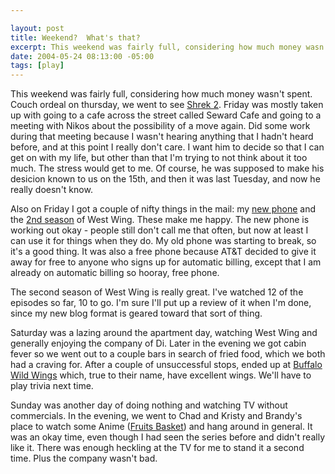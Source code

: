 ```yaml
--- 

layout: post
title: Weekend?  What's that?
excerpt: This weekend was fairly full, considering how much money wasn't spent. Couch ordeal on thursday, we went to see <a href="http://www.base0.net/blog/play/movies/shrek2.html">Shrek 2</a>.  Friday was mostly taken up with going to a cafe across the street called Seward Cafe and going to a meeting with Nikos about the possibility of a move again. Did some work during that meeting because I wasn't hearing anything that I hadn't heard before, and at this point I really don't care.  I want him to decide so that I can get on with my life, but other than that I'm trying to not think about it too much.
date: 2004-05-24 08:13:00 -05:00
tags: [play]
---
```

This weekend was fairly full, considering how much money wasn't spent. Couch ordeal on thursday, we went to see <a href="http://www.base0.net/blog/play/movies/shrek2.html">Shrek 2</a>.  Friday was mostly taken up with going to a cafe across the street called Seward Cafe and going to a meeting with Nikos about the possibility of a move again. Did some work during that meeting because I wasn't hearing anything that I hadn't heard before, and at this point I really don't care.  I want him to decide so that I can get on with my life, but other than that I'm trying to not think about it too much.   The stress would get to me.  Of course, he was supposed to make his desicion known to us on the 15th, and then it was last Tuesday, and now he really doesn't know.

Also on Friday I got a couple of nifty things in the mail: my <a href="http://www.amazon.com/exec/obidos/tg/detail/-/B0000AEKA8/103-9864195-9561453?v=glance">new phone</a> and the <a href="http://www.amazon.com/exec/obidos/tg/detail/-/B0001HAGQK?v=glance">2nd season</a> of West Wing.  These make me happy.  The new phone is working out okay - people still don't call me that often, but now at least I can use it for things when they do.  My old phone was starting to break, so it's a good thing.  It was also a free phone because AT&amp;T decided to give it away for free to anyone who signs up for automatic billing, except that I am already on automatic billing so hooray, free phone.

The second season of West Wing is really great.  I've watched 12 of the episodes so far, 10 to go.   I'm sure I'll put up a review of it when I'm done, since my new blog format is geared toward that sort of thing.

Saturday was a lazing around the apartment day, watching West Wing and generally enjoying the company of Di.  Later in the evening we got cabin fever so we went out to a couple bars in search of fried food, which we both had a craving for.  After a couple of unsuccessful stops, ended up at <a href="http://www.buffalowildwings.com/">Buffalo Wild Wings</a> which, true to their name, have excellent wings.  We'll have to play trivia next time.

Sunday was another day of doing nothing and watching TV without commercials.   In the evening, we went to Chad and Kristy and Brandy's place to watch some Anime (<a href="http://www.animenfo.com/animetitle,165,fywzcb,fruits_basket.html">Fruits Basket</a>) and hang around in general.  It was an okay time, even though I had seen the series before and didn't really like it.  There was enough heckling at the TV for me to stand it a second time.  Plus the company wasn't bad.
